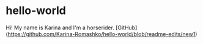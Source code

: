 # hello-world
Hi!
My name is Karina and I'm a horserider.
[GitHub] (https://github.com/Karina-Romashko/hello-world/blob/readme-edits/new1)
